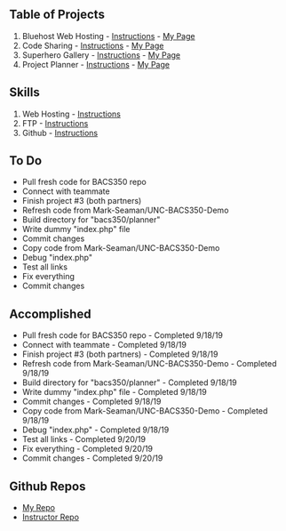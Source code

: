 ## Table of Projects
1. Bluehost Web Hosting - [Instructions](https://shrinking-world.com/unc/bacs350/project/01) - [My Page](https://matthewbradowwebdesign.com/bacs350/project/01/)
2. Code Sharing - [Instructions](https://shrinking-world.com/unc/bacs350/project/02) - [My Page](https://matthewbradowwebdesign.com/bacs350/project/02/)
3. Superhero Gallery - [Instructions](https://shrinking-world.com/unc/bacs350/project/03) - [My Page](https://matthewbradowwebdesign.com/bacs350/superhero/)
4. Project Planner - [Instructions](https://shrinking-world.com/unc/bacs350/project/04) - [My Page](https://matthewbradowwebdesign.com/bacs350/planner/)

## Skills
1. Web Hosting - [Instructions](https://shrinking-world.com/unc/bacs350/skills/01)
2. FTP - [Instructions](https://shrinking-world.com/unc/bacs350/skills/02)
3. Github - [Instructions](https://shrinking-world.com/unc/bacs350/skills/03)

## To Do
* Pull fresh code for BACS350 repo
* Connect with teammate
* Finish project #3 (both partners)
* Refresh code from Mark-Seaman/UNC-BACS350-Demo
* Build directory for "bacs350/planner"
* Write dummy "index.php" file
* Commit changes
* Copy code from Mark-Seaman/UNC-BACS350-Demo
* Debug "index.php"
* Test all links
* Fix everything
* Commit changes

## Accomplished
* Pull fresh code for BACS350 repo - Completed 9/18/19
* Connect with teammate - Completed 9/18/19
* Finish project #3 (both partners) - Completed 9/18/19
* Refresh code from Mark-Seaman/UNC-BACS350-Demo - Completed 9/18/19
* Build directory for "bacs350/planner" - Completed 9/18/19
* Write dummy "index.php" file - Completed 9/18/19
* Commit changes - Completed 9/18/19
* Copy code from Mark-Seaman/UNC-BACS350-Demo - Completed 9/18/19
* Debug "index.php" - Completed 9/18/19
* Test all links - Completed 9/20/19
* Fix everything - Completed 9/20/19
* Commit changes - Completed 9/20/19

## Github Repos
* [My Repo](https://github.com/matthew-bradow/BACS350)
* [Instructor Repo](https://github.com/Mark-Seaman/UNC-BACS350-Demo)
